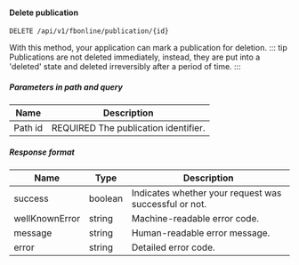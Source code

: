 #### Delete publication
`DELETE /api/v1/fbonline/publication/{id}`

With this method, your application can mark a publication for deletion.
::: tip
Publications are not deleted immediately, instead, they are put into a 'deleted' state and deleted irreversibly after a period of time.
:::
##### Parameters in path and query
|Name|Description|
|-|-|
|<Badge>Path</Badge> id|<Badge>REQUIRED</Badge> The publication identifier.|
##### Response format
|Name|Type|Description|
|-|-|-|
|success|boolean|Indicates whether your request was successful or not.|
|wellKnownError|string|Machine-readable error code.|
|message|string|Human-readable error message.|
|error|string|Detailed error code.|
